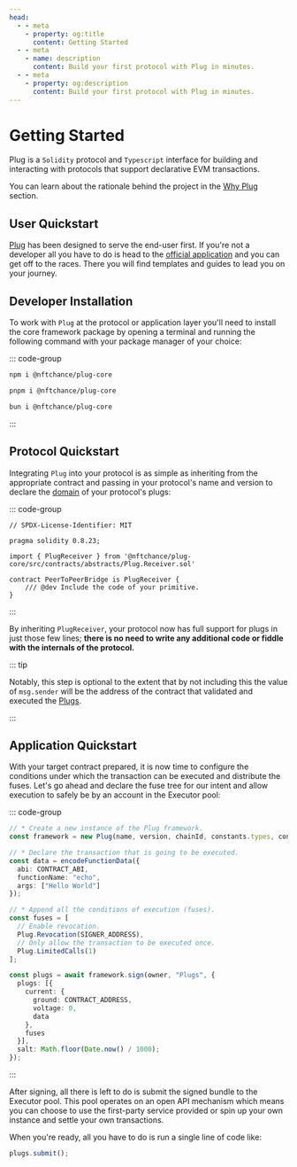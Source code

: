```yaml
---
head:
  - - meta
    - property: og:title
      content: Getting Started
  - - meta
    - name: description
      content: Build your first protocol with Plug in minutes.
  - - meta
    - property: og:description
      content: Build your first protocol with Plug in minutes.
---
```


# Getting Started

Plug is a `Solidity` protocol and `Typescript` interface for building and interacting with protocols that support declarative EVM transactions.

You can learn about the rationale behind the project in the [Why Plug](/introduction/why-plug) section.

## User Quickstart

[Plug](/) has been designed to serve the end-user first. If you're not a developer all you have to do is head to the [official application](https://onplug.io) and you can get off to the races. There you will find templates and guides to lead you on your journey.

## Developer Installation

To work with `Plug` at the protocol or application layer you'll need to install the core framework package by opening a terminal and running the following command with your package manager of your choice:

::: code-group

```bash [npm]
npm i @nftchance/plug-core
```

```bash [pnpm]
pnpm i @nftchance/plug-core
```

```bash [bun]
bun i @nftchance/plug-core
```

:::

## Protocol Quickstart

Integrating `Plug` into your protocol is as simple as inheriting from the appropriate contract and passing in your protocol's name and version to declare the [domain](https://eips.ethereum.org/EIPS/eip-712#definition-of-domainseparator) of your protocol's plugs:

::: code-group

```solidity 5,7,9,10,12 [PeerToPeerBridge.sol]
// SPDX-License-Identifier: MIT

pragma solidity 0.8.23;

import { PlugReceiver } from '@nftchance/plug-core/src/contracts/abstracts/Plug.Receiver.sol'

contract PeerToPeerBridge is PlugReceiver {
    /// @dev Include the code of your primitive.
}
```

:::

By inheriting `PlugReceiver`, your protocol now has full support for plugs in just those few lines; **there is no need to write any additional code or fiddle with the internals of the protocol.**

::: tip

Notably, this step is optional to the extent that by not including this the value of `msg.sender` will be the address of the contract that validated and executed the [Plugs](generated/base-types/Plugs).

:::

## Application Quickstart

With your target contract prepared, it is now time to configure the conditions under which the transaction can be executed and distribute the fuses. Let's go ahead and declare the fuse tree for our intent and allow execution to safely be by an account in the Executor pool:

::: code-group

```typescript [./example.ts]
// * Create a new instance of the Plug framework.
const framework = new Plug(name, version, chainId, constants.types, contract);

// * Declare the transaction that is going to be executed.
const data = encodeFunctionData({
  abi: CONTRACT_ABI,
  functionName: "echo",
  args: ["Hello World"]
});

// * Append all the conditions of execution (fuses).
const fuses = [
  // Enable revocation.
  Plug.Revocation(SIGNER_ADDRESS),
  // Only allow the transaction to be executed once.
  Plug.LimitedCalls(1)
];

const plugs = await framework.sign(owner, "Plugs", {
  plugs: [{
    current: {
      ground: CONTRACT_ADDRESS,
      voltage: 0,
      data
    },
    fuses
  }],
  salt: Math.floor(Date.now() / 1000);
});
```

:::

After signing, all there is left to do is submit the signed bundle to the Executor pool. This pool operates on an open API mechanism which means you can choose to use the first-party service provided or spin up your own instance and settle your own transactions.

When you're ready, all you have to do is run a single line of code like:

```typescript [./example.ts]
plugs.submit();
```
